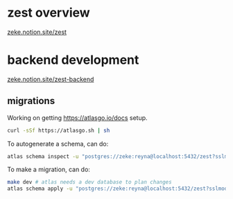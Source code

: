 # zest overview

[zeke.notion.site/zest](https://zeker.notion.site/zest-5f76df8389e24e67b62b7c717daad6ab)

# backend development

[zeke.notion.site/zest-backend](https://zeker.notion.site/zest-backend-00f3a9b001bd44d38c7acc74f8738a4d)

## migrations

Working on getting https://atlasgo.io/docs setup.

```bash
curl -sSf https://atlasgo.sh | sh
```

To autogenerate a schema, can do:

```bash
atlas schema inspect -u "postgres://zeke:reyna@localhost:5432/zest?sslmode=disable" --format "{{ sql . }}"
```

To make a migration, can do:
```bash
make dev # atlas needs a dev database to plan changes
atlas schema apply -u "postgres://zeke:reyna@localhost:5432/zest?sslmode=disable" --to file://schema.sql --dev-url "postgres://atlas:pass@localhost:5444/postgres?sslmode=disable"
```